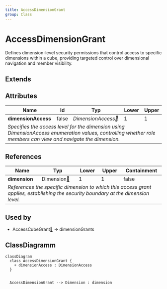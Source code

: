 ```yaml
---
title: AccessDimensionGrant
group: Class
---
```


# AccessDimensionGrant<a name="class-accessdimensiongrant"></a>

Defines dimension-level security permissions that control access to specific dimensions within a cube, providing targeted control over dimensional navigation and member visibility.
## Extends

## Attributes

<table>
  <thead>
    <tr>
      <th>Name</th>
      <th>Id</th>
      <th>Typ</th>
      <th>Lower</th>
      <th>Upper</th>
    </tr>
  </thead>
  <tbody>
    <tr>
      <td><strong>dimensionAccess</strong></td>
      <td>false</td>
      <td><em>DimensionAccess<a href="./enum-DimensionAccess">🔗</a></em></td>
      <td>1</td>
      <td>1</td>
    </tr>
    <tr>
      <td colspan="5"><em>Specifies the access level for the dimension using DimensionAccess enumeration values, controlling whether role members can view and navigate the dimension.</em></td>
    </tr>
  </tbody>
</table>

## References

<table>
  <thead>
    <tr>
      <th>Name</th>
      <th>Typ</th>
      <th>Lower</th>
      <th>Upper</th>
      <th>Containment</th>
    </tr>
  </thead>
  <tbody>
    <tr>
      <td><strong>dimension</strong></td>
      <td>Dimension<a href="./class-Dimension">🔗</a></td>
      <td>1</td>
      <td>1</td>
      <td>false</td>
    </tr>
    <tr>
      <td colspan="5"><em>References the specific dimension to which this access grant applies, establishing the security boundary at the dimension level.</em></td>
    </tr>
  </tbody>
</table>



## Used by

- AccessCubeGrant[🔗](./class-AccessCubeGrant) → dimensionGrants

## ClassDiagramm

```mermaid
classDiagram
  class AccessDimensionGrant {
    + dimensionAccess : DimensionAccess
  }


  AccessDimensionGrant --> Dimension : dimension

```
